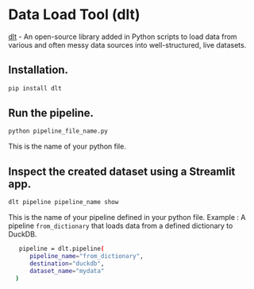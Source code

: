 # Data Load Tool (dlt)
[dlt](https://dlthub.com/docs) - An open-source library added in Python scripts to load data from various and often messy data sources into well-structured, live datasets.

## Installation.
```sh
pip install dlt
```

## Run the pipeline.
```sh
python pipeline_file_name.py
```
This is the name of your python file.

## Inspect the created dataset using a Streamlit app.
```sh
dlt pipeline pipeline_name show
```
This is the name of your pipeline defined in your python file. Example : A pipeline `from_dictionary` that loads data from a defined dictionary to DuckDB.
```sh
   pipeline = dlt.pipeline(
      pipeline_name="from_dictionary",
      destination="duckdb",
      dataset_name="mydata"
  )
```
